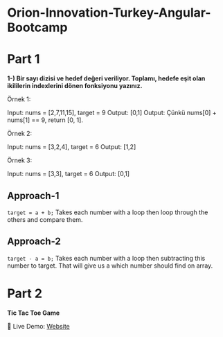 # Orion-Innovation-Turkey-Angular-Bootcamp

# Part 1

<strong>1-) Bir sayı dizisi ve hedef değeri veriliyor. Toplamı, hedefe eşit olan ikililerin indexlerini dönen fonksiyonu yazınız.</strong>

Örnek 1:

Input: nums = [2,7,11,15], target = 9
Output: [0,1]
Output: Çünkü nums[0] + nums[1] == 9,  return [0, 1].

Örnek 2:

Input: nums = [3,2,4], target = 6
Output: [1,2]

Örnek 3:

Input: nums = [3,3], target = 6
Output: [0,1]


## Approach-1 
`target = a + b;` Takes each number with a loop then loop through the others and compare them.


## Approach-2
`target - a = b;` Takes each number with a loop then subtracting this number to target. That will give us a which number should find on array. 


# Part 2

<strong>Tic Tac Toe Game</strong>

🔴 Live Demo: [Website](https://orion-tic-tac-toe-game.vercel.app/)

